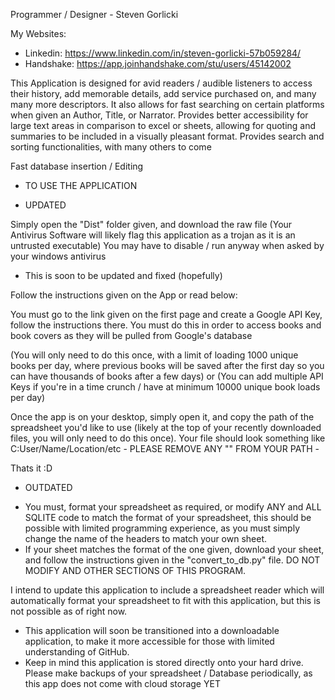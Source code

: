 Programmer / Designer - Steven Gorlicki

My Websites:
* Linkedin: https://www.linkedin.com/in/steven-gorlicki-57b059284/
* Handshake: https://app.joinhandshake.com/stu/users/45142002

This Application is designed for avid readers / audible listeners to access their history, add memorable details, add service purchased on, and many many more descriptors.
It also allows for fast searching on certain platforms when given an Author, Title, or Narrator. 
Provides better accessibility for large text areas in comparison to excel or sheets, allowing for quoting and summaries to be included in a visually pleasant format.
Provides search and sorting functionalities, with many others to come

Fast database insertion / Editing


* TO USE THE APPLICATION

* UPDATED

Simply open the "Dist" folder given, and download the raw file (Your Antivirus Software will likely flag this application as a trojan as it is an untrusted executable) 
You may have to disable / run anyway when asked by your windows antivirus 
- This is soon to be updated and fixed (hopefully)

Follow the instructions given on the App or read below:

You must go to the link given on the first page and create a Google API Key, follow the instructions there. You must do this in order to access books and book covers as they will be pulled from Google's database

(You will only need to do this once, with a limit of loading 1000 unique books per day, where previous books will be saved after the first day so you can have thousands of books after a few days)
or
(You can add multiple API Keys if you're in a time crunch / have at minimum 10000 unique book loads per day)

Once the app is on your desktop, simply open it, and copy the path of the spreadsheet you'd like to use (likely at the top of your recently downloaded files, you will only need to do this once). 
Your file should look something like C:User/Name/Location/etc - PLEASE REMOVE ANY "" FROM YOUR PATH - 

Thats it :D





* OUTDATED

- You must, format your spreadsheet as required, or modify ANY and ALL SQLITE code to match the format of your spreadsheet, this should be possible with limited programming experience, as you must simply change the name of the headers to match your own sheet.
- If your sheet matches the format of the one given, download your sheet, and follow the instructions given in the "convert_to_db.py" file. DO NOT MODIFY AND OTHER SECTIONS OF THIS PROGRAM.

I intend to update this application to include a spreadsheet reader which will automatically format your spreadsheet to fit with this application, but this is not possible as of right now. 


* This application will soon be transitioned into a downloadable application, to make it more accessible for those with limited understanding of GitHub. 
* Keep in mind this application is stored directly onto your hard drive. Please make backups of your spreadsheet / Database periodically, as this app does not come with cloud storage YET
